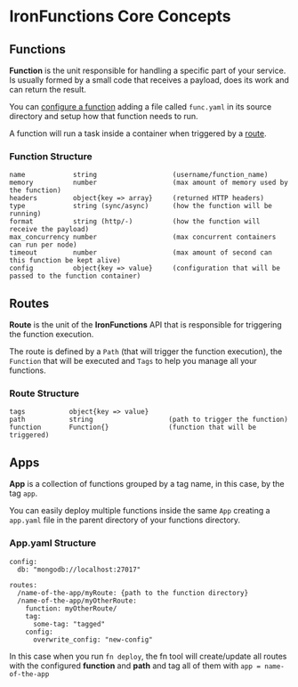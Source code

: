 # IronFunctions Core Concepts

## Functions

**Function** is the unit responsible for handling a specific part of your service. Is usually formed by a small code that receives a payload, does its work and can return the result.

You can [configure a function](#Link-to-the-function-file-doc) adding a file called `func.yaml` in its source directory and setup how that function needs to run.

A function will run a task inside a container when triggered by a [route](#Route).

### Function Structure

```
name            string                   (username/function_name)
memory          number                   (max amount of memory used by the function)
headers         object{key => array}     (returned HTTP headers)
type            string (sync/async)      (how the function will be running)
format          string (http/-)          (how the function will receive the payload)
max_concurrency number                   (max concurrent containers can run per node)   
timeout         number                   (max amount of second can this function be kept alive)
config          object{key => value}     (configuration that will be passed to the function container)
```

## Routes

**Route** is the unit of the **IronFunctions** API that is responsible for triggering the function execution.

The route is defined by a `Path` (that will trigger the function execution), the `Function` that will be executed and `Tags` to help you manage all your functions.

### Route Structure

```
tags           object{key => value}     
path           string                   (path to trigger the function)
function       Function{}               (function that will be triggered)
```

## Apps

**App** is a collection of functions grouped by a tag name, in this case, by the tag `app`.

You can easily deploy multiple functions inside the same `App` creating a `app.yaml` file in the parent directory of your functions directory.

### App.yaml Structure

```
config:
  db: "mongodb://localhost:27017"

routes:
  /name-of-the-app/myRoute: {path to the function directory}
  /name-of-the-app/myOtherRoute:
    function: myOtherRoute/
    tag:
      some-tag: "tagged"
    config:
      overwrite_config: "new-config"
```

In this case when you run `fn deploy`, the fn tool will create/update all routes with the configured **function** and **path** and tag all of them with `app = name-of-the-app`